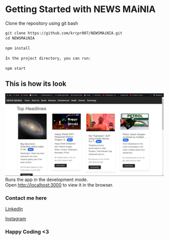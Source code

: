 # Getting Started with NEWS MAiNIA 
Clone the repository using git bash 
```
git clone https://github.com/krcpr007/NEWSMAiNIA.git
cd NEWSMAiNIA 

npm install

In the project directory, you can run:

npm start
```
## This is how its look 

![Website Image](public/images/Readme.jpg)
Runs the app in the development mode.\
Open [http://localhost:3000](http://localhost:3000) to view it in the browser.

### Contact me here 
[LinkedIn](https://www.linkedin.com/in/krcpr007)

[Instagram](https://www.instagram.com/cr7.rajan)

### Happy Coding <3